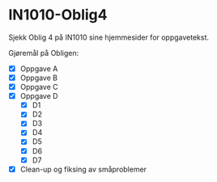 # IN1010-Oblig4
Sjekk Oblig 4 på IN1010 sine hjemmesider for oppgavetekst.

Gjøremål på Obligen:
- [x] Oppgave A
- [x] Oppgave B
- [x] Oppgave C
- [x] Oppgave D
  - [x] D1
  - [x] D2
  - [x] D3
  - [x] D4
  - [x] D5
  - [x] D6
  - [x] D7
- [x] Clean-up og fiksing av småproblemer